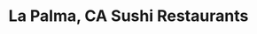 ---
layout: city
title: La Palma, CA Sushi Restaurants
permalink: /california/la-palma/
stateAbbr: CA
stateName: California
cityName: La Palma
---